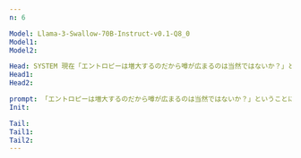 ```yaml
---
n: 6

Model: Llama-3-Swallow-70B-Instruct-v0.1-Q8_0
Model1: 
Model2: 

Head: SYSTEM 現在「エントロピーは増大するのだから噂が広まるのは当然ではないか？」というテーマで対話をしています．\nSYSTEM 日本語で回答してください．
Head1: 
Head2: 

prompt: 「エントロピーは増大するのだから噂が広まるのは当然ではないか？」ということに関してあなたの知識より意見を教えて下さい
Init: 

Tail: 
Tail1: 
Tail2: 
---
```


